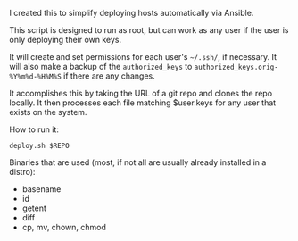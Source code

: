 I created this to simplify deploying hosts automatically via Ansible.

This script is designed to run as root, but can work as any user if the user is only deploying their own keys.

It will create and set permissions for each user's `~/.ssh/`, if necessary. It will also make a backup of the `authorized_keys` to `authorized_keys.orig-%Y%m%d-%H%M%S` if there are any changes.

It accomplishes this by taking the URL of a git repo and clones the repo locally. It then processes each file matching $user.keys for any user that exists on the system.

How to run it:

`deploy.sh $REPO`

Binaries that are used (most, if not all are usually already installed in a distro):
* basename
* id
* getent
* diff
* cp, mv, chown, chmod